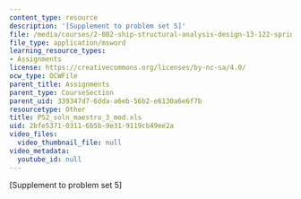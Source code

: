 ```yaml
---
content_type: resource
description: '[Supplement to problem set 5]'
file: /media/courses/2-082-ship-structural-analysis-design-13-122-spring-2003/2bfe537103116b5b9e319119cb49ee2a_PS2_soln_maestro_3_mod.xls
file_type: application/msword
learning_resource_types:
- Assignments
license: https://creativecommons.org/licenses/by-nc-sa/4.0/
ocw_type: OCWFile
parent_title: Assignments
parent_type: CourseSection
parent_uid: 339347d7-6dda-a6eb-56b2-e6130a6e6f7b
resourcetype: Other
title: PS2_soln_maestro_3_mod.xls
uid: 2bfe5371-0311-6b5b-9e31-9119cb49ee2a
video_files:
  video_thumbnail_file: null
video_metadata:
  youtube_id: null
---
```

[Supplement to problem set 5]